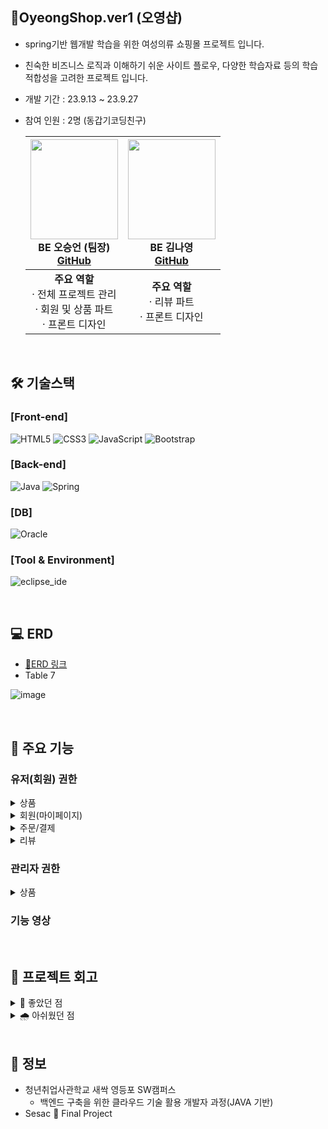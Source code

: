 ## **👚OyeongShop.ver1 (오영샵)**
- spring기반 웹개발 학습을 위한 여성의류 쇼핑몰 프로젝트 입니다.
- 친숙한 비즈니스 로직과 이해하기 쉬운 사이트 플로우, 다양한 학습자료 등의 학습 적합성을 고려한 프로젝트 입니다.
- 개발 기간 : 23.9.13 ~ 23.9.27<br>
- 참여 인원 : 2명 (동갑기코딩친구)<br>
      
    |<img src="https://avatars.githubusercontent.com/u/126163816?s=400&v=4" width="140" height="160"/><br/>BE 오승언 (팀장) <br/><a href="https://github.com/5seung">GitHub</a>|<img src="https://avatars.githubusercontent.com/u/144882233?v=4" width="140" height="160"/><br/>BE 김나영 <br/><a href="https://github.com/nayonez">GitHub</a>|
    |:---:|:---:|
    | <strong>주요 역할</strong> <br> &middot; 전체 프로젝트 관리 <br> &middot; 회원 및 상품 파트 <br> &middot; 프론트 디자인 | <strong>주요 역할</strong> <br> &middot; 리뷰 파트 <br/> &middot; 프론트 디자인 |

<br/>

##  🛠 기술스택

### **[Front-end]**
![HTML5](https://img.shields.io/badge/html5-%23E34F26.svg?style=for-the-badge&logo=html5&logoColor=white)
![CSS3](https://img.shields.io/badge/css3-%231572B6.svg?style=for-the-badge&logo=css3&logoColor=white)
![JavaScript](https://img.shields.io/badge/javascript-%23323330.svg?style=for-the-badge&logo=javascript&logoColor=%23F7DF1E)
![Bootstrap](https://img.shields.io/badge/bootstrap-%238511FA.svg?style=for-the-badge&logo=bootstrap&logoColor=white)


### **[Back-end]**   
![Java](https://img.shields.io/badge/java8-%23ED8B00.svg?style=for-the-badge&logo=openjdk&logoColor=white)
![Spring](https://img.shields.io/badge/spring-%236DB33F.svg?style=for-the-badge&logo=spring&logoColor=white)

### **[DB]**
![Oracle](https://img.shields.io/badge/Oracle-F80000?style=for-the-badge&logo=oracle&logoColor=white)

### **[Tool & Environment]**
![eclipse_ide](https://img.shields.io/badge/eclipse_ide-%2C2255.svg?style=for-the-badge&logo=eclipseide&logoColor=white)

<br/>

## 💻 ERD
- [📌ERD 링크](https://www.erdcloud.com/d/vwKwCAP5Y26J2y59E)
- Table 7

![image](https://github.com/5seung/OyeongShop/assets/126163816/eb9fd4a3-edd3-44df-a961-eb494402bf98)

<br/>

## 📍 주요 기능
### 유저(회원) 권한

<details>
<summary>상품</summary>
  
- 카테고리별 상품 조회
- 상품 목록조회
- 상품 정보 상세보기
- 찜하기(위시리스트 담기)
- 장바구니 담기
  
</details>

<details>
<summary>회원(마이페이지)</summary>
  
- 위시리스트 조회
  
</details>

<details>
<summary>주문/결제</summary>
  
- 단일상품 주문
    

</details>
<details>
<summary>리뷰</summary>
 
- 리뷰 작성  
  + 자신이 구매한 상품만 리뷰 생성 가능
  + 리뷰 이미지는 선택적으로 첨부 가능
  + 리뷰 이미지는 AWS S3 에 저장
    
- 리뷰 조회  
   + 상품별 리뷰 조회 (상품 상세보기 페이지 하단)  
   + 내가 작성한 리뷰 (마이페이지)
  
- 리뷰 삭제  
  + 구매자 본인만 삭제 가능
  
</details>


### 관리자 권한
<details>
<summary>상품</summary>
  
- 상품 등록  
  + 상품 이미지는 1장 이상 필수 입력
  
- 상품 삭제
  
</details>



### 기능 영상 






<br/>

## 💫 프로젝트 회고
<details>
<summary> 🌈 좋았던 점 </summary>
<br/>

**첫 팀장 역할 수행**

- 팀원이 한명밖에 없었지만, 팀장으로서 프로젝트를 주도적으로 이끌어본 첫 경험이 뜻 깊었다.

**Spring Framework에 대한 이해도 상승**

- [당근 프로젝트](https://github.com/5seung/SpringCarrotMarket) 진행시 파악하지 못했던, spring legacy project의 설정들과 파일 구조를 이해할 수 있었다. 또한 로그인관련 기능을 구현하면서, 스프링 인터셉터에 대한 추가적인 학습을 통해 Servlet의 Filter, Dispatcher Servlet 등을 익힐 수 있었다.

</details>
<details>
<summary> 🌧️ 아쉬웠던 점 </summary>
<br/>
      
**부족한 핵심 기능**

- 프로젝트 진행 기간이 짧고, 팀원이 적어 쇼핑몰의 핵심 기능을 제대로 구현하지 못했다. 
다음에 프로젝트를 진행한다면, 해당 프로젝트를 개선하여 핵심 기능을 추가하고 특히 장바구니 기능을 온전하게 구현해보고 싶다.

**기록의 아쉬움**

- 같은 어려움이 발생한 것을 깨닫고, 구현 시 어려웠던 점, 배운 점 등을 꼼꼼히 기록하고 싶었다. 하지만 기록이 습관화되지 않았고, 차일피일 미루다보니 이번 프로젝트에서도 기록을 거의 남기지 못했다. 다음에는 구체적인 방법을 고민하여 알찬 학습일지를 작성하고 싶다.

**미숙한 Git 사용**

- 항상 팀원으로 프로젝트를 받아서 보내기만 했었기 때문에 일부 사용하는 기능만 알고 사용했다. 이번 프로젝트는 팀장으로 git에서 주체적으로 확장된 범위에서 사용해야했고, 추가적으로 팀원에게 git을 가르쳐줘야 했기 때문에 얇팍한 지식이 밑천을 드러냈다.
결국 이번 프로젝트는 git 사용의 어려움을 극복하지 못하고 git을 사용한 버전관리를 포기했다.
git에 대한 지식을 보충해서 다음에는 git을 활용하여 버전관리를 해야겠다.

</details>

</br>

## 🚀 정보
- 청년취업사관학교 새싹 영등포 SW캠퍼스<br>
  - 백엔드 구축을 위한 클라우드 기술 활용 개발자 과정(JAVA 기반)
- Sesac 🌱 Final Project
